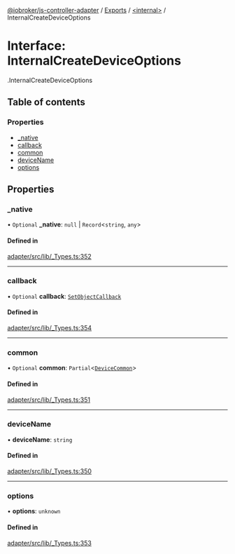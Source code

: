[@iobroker/js-controller-adapter](../README.md) / [Exports](../modules.md) / [<internal\>](../modules/internal_.md) / InternalCreateDeviceOptions

# Interface: InternalCreateDeviceOptions

[<internal>](../modules/internal_.md).InternalCreateDeviceOptions

## Table of contents

### Properties

- [\_native](internal_.InternalCreateDeviceOptions.md#_native)
- [callback](internal_.InternalCreateDeviceOptions.md#callback)
- [common](internal_.InternalCreateDeviceOptions.md#common)
- [deviceName](internal_.InternalCreateDeviceOptions.md#devicename)
- [options](internal_.InternalCreateDeviceOptions.md#options)

## Properties

### \_native

• `Optional` **\_native**: ``null`` \| `Record`<`string`, `any`\>

#### Defined in

[adapter/src/lib/_Types.ts:352](https://github.com/ioBroker/ioBroker.js-controller/blob/b9cc8f0d/packages/adapter/src/lib/_Types.ts#L352)

___

### callback

• `Optional` **callback**: [`SetObjectCallback`](../modules/internal_.md#setobjectcallback)

#### Defined in

[adapter/src/lib/_Types.ts:354](https://github.com/ioBroker/ioBroker.js-controller/blob/b9cc8f0d/packages/adapter/src/lib/_Types.ts#L354)

___

### common

• `Optional` **common**: `Partial`<[`DeviceCommon`](internal_.DeviceCommon.md)\>

#### Defined in

[adapter/src/lib/_Types.ts:351](https://github.com/ioBroker/ioBroker.js-controller/blob/b9cc8f0d/packages/adapter/src/lib/_Types.ts#L351)

___

### deviceName

• **deviceName**: `string`

#### Defined in

[adapter/src/lib/_Types.ts:350](https://github.com/ioBroker/ioBroker.js-controller/blob/b9cc8f0d/packages/adapter/src/lib/_Types.ts#L350)

___

### options

• **options**: `unknown`

#### Defined in

[adapter/src/lib/_Types.ts:353](https://github.com/ioBroker/ioBroker.js-controller/blob/b9cc8f0d/packages/adapter/src/lib/_Types.ts#L353)
